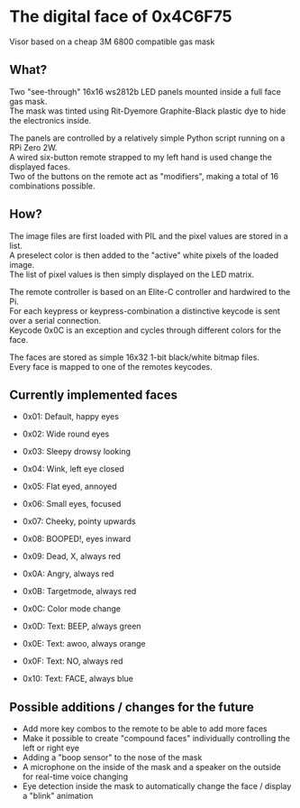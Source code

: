 # The digital face of 0x4C6F75

Visor based on a cheap 3M 6800 compatible gas mask

## What?

Two "see-through" 16x16 ws2812b LED panels mounted inside a full face gas mask.  
The mask was tinted using Rit-Dyemore Graphite-Black plastic dye to hide the electronics inside.  

The panels are controlled by a relatively simple Python script running on a RPi Zero 2W.  
A wired six-button remote strapped to my left hand is used change the displayed faces.  
Two of the buttons on the remote act as "modifiers", making a total of 16 combinations possible.  

## How?

The image files are first loaded with PIL and the pixel values are stored in a list.  
A preselect color is then added to the "active" white pixels of the loaded image.  
The list of pixel values is then simply displayed on the LED matrix.  

The remote controller is based on an Elite-C controller and hardwired to the Pi.  
For each keypress or keypress-combination a distinctive keycode is sent over a serial connection.  
Keycode 0x0C is an exception and cycles through different colors for the face.

The faces are stored as simple 16x32 1-bit black/white bitmap files.  
Every face is mapped to one of the remotes keycodes.  

## Currently implemented faces

 - 0x01: Default, happy eyes
 - 0x02: Wide round eyes
 - 0x03: Sleepy drowsy looking
 - 0x04: Wink, left eye closed
   
 - 0x05: Flat eyed, annoyed
 - 0x06: Small eyes, focused
 - 0x07: Cheeky, pointy upwards
 - 0x08: BOOPED!, eyes inward

 - 0x09: Dead, X, always red
 - 0x0A: Angry, always red
 - 0x0B: Targetmode, always red
 - 0x0C: Color mode change

 - 0x0D: Text: BEEP, always green
 - 0x0E: Text: awoo, always orange
 - 0x0F: Text: NO, always red
 - 0x10: Text: FACE, always blue


## Possible additions / changes for the future

 - Add more key combos to the remote to be able to add more faces
 - Make it possible to create "compound faces" individually controlling the left or right eye
 - Adding a "boop sensor" to the nose of the mask
 - A microphone on the inside of the mask and a speaker on the outside for real-time voice changing
 - Eye detection inside the mask to automatically change the face / display a "blink" animation
